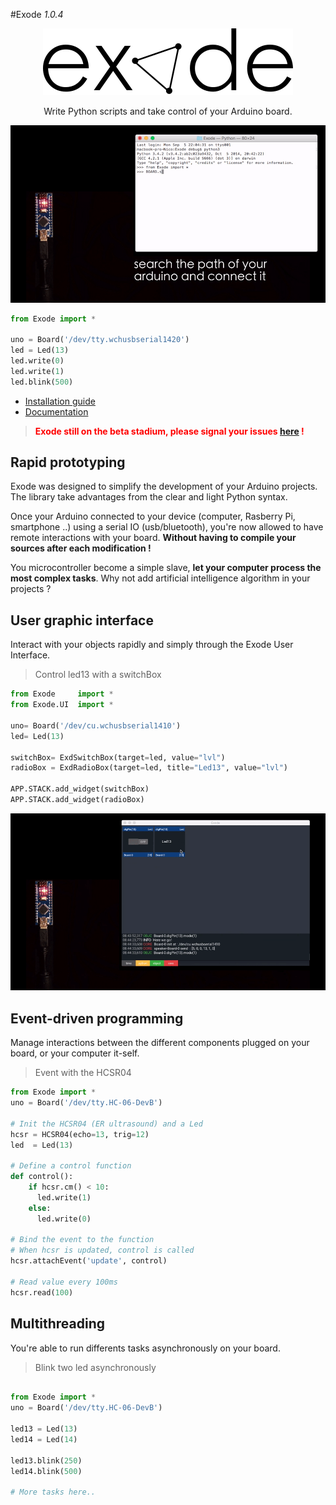 #Exode
*1.0.4*


<p align="center"><img src="img/logo.png" ></p>
<p align="center">Write Python scripts and take control of your Arduino board.</p>
<p align="center"><img src="img/blinkLed.gif" ></p>


```python
from Exode import *

uno = Board('/dev/tty.wchusbserial1420')
led = Led(13)
led.write(0)
led.write(1)
led.blink(500)
```

* [Installation guide](https://github.com/sne3ks/Exode/wiki/Installation-guide)
* [Documentation](http://sne3ks.github.io/ExodeDoc/)

> <span style="color:red;"><b>Exode still on the beta stadium, please signal your issues [here](https://github.com/sne3ks/Exode/issues) !</b></span>

## Rapid prototyping

Exode was designed to simplify the development of your Arduino projects. The library take advantages from the clear and light Python syntax.

Once your Arduino connected to your device (computer, Rasberry Pi, smartphone ..) using a serial IO (usb/bluetooth), you're now allowed to have remote interactions with your board. **Without having to compile your sources after each modification !**

You microcontroller become a simple slave, **let your computer process the most complex tasks**. Why not add artificial intelligence algorithm in your projects ?

## User graphic interface

Interact with your objects rapidly and simply through the Exode User Interface.

> Control led13 with a switchBox

```python
from Exode     import *
from Exode.UI  import *

uno= Board('/dev/cu.wchusbserial1410')
led= Led(13)

switchBox= ExdSwitchBox(target=led, value="lvl")
radioBox = ExdRadioBox(target=led, title="Led13", value="lvl")

APP.STACK.add_widget(switchBox)
APP.STACK.add_widget(radioBox)
```
<p align="center"><img src="img/blinkLedUi.gif" ></p>

## Event-driven programming

Manage interactions between the different components plugged on your board, or your computer it-self.

> Event with the HCSR04

```python
from Exode import *
uno = Board('/dev/tty.HC-06-DevB')

# Init the HCSR04 (ER ultrasound) and a Led
hcsr = HCSR04(echo=13, trig=12)
led  = Led(13)

# Define a control function
def control():
    if hcsr.cm() < 10:
      led.write(1)
    else:
      led.write(0)

# Bind the event to the function
# When hcsr is updated, control is called
hcsr.attachEvent('update', control)

# Read value every 100ms
hcsr.read(100)
```

## Multithreading

You're able to run differents tasks asynchronously on your board.

> Blink two led asynchronously

```python

from Exode import *
uno = Board('/dev/tty.HC-06-DevB')

led13 = Led(13)
led14 = Led(14)

led13.blink(250)
led14.blink(500)

# More tasks here..
```
